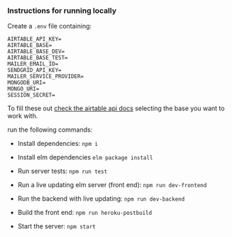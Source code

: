 ### Instructions for running locally

Create a `.env` file containing:

```
AIRTABLE_API_KEY=
AIRTABLE_BASE=
AIRTABLE_BASE_DEV=
AIRTABLE_BASE_TEST=
MAILER_EMAIL_ID=
SENDGRID_API_KEY=
MAILER_SERVICE_PROVIDER=
MONGODB_URI=
MONGO_URI=
SESSION_SECRET=
```

To fill these out [check the airtable api docs](https://airtable.com/api) selecting the base you want to work with.

run the following commands:

- Install dependencies: `npm i`

- Install elm dependencies `elm package install`

- Run server tests: `npm run test`

- Run a live updating elm server (front end): `npm run dev-frontend`

- Run the backend with live updating: `npm run dev-backend`

- Build the front end: `npm run heroku-postbuild`

- Start the server: `npm start`
